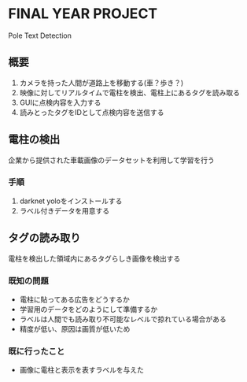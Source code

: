 # FINAL YEAR PROJECT
Pole Text Detection

## 概要
1. カメラを持った人間が道路上を移動する(車？歩き？)  
1. 映像に対してリアルタイムで電柱を検出、電柱上にあるタグを読み取る 
1. GUIに点検内容を入力する
1. 読みとったタグをIDとして点検内容を送信する

## 電柱の検出
企業から提供された車載画像のデータセットを利用して学習を行う
### 手順
1. darknet yoloをインストールする
1. ラベル付きデータを用意する

## タグの読み取り
電柱を検出した領域内にあるタグらしき画像を検出する
### 既知の問題
- 電柱に貼ってある広告をどうするか
- 学習用のデータをどのようにして準備するか
- ラベルは人間でも読み取り不可能なレベルで掠れている場合がある
- 精度が低い、原因は画質が低いため


### 既に行ったこと
- 画像に電柱と表示を表すラベルを与えた



